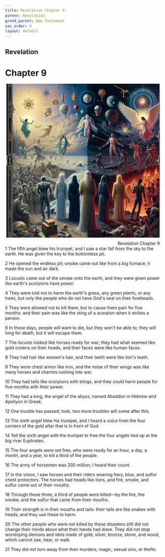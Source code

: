 ```yaml
---
title: Revelation Chapter 9
parent: Revelation
grand_parent: New Testament
nav_order: 9
layout: default
---
```


## Revelation

# Chapter 9

<div style="clear: both; text-align: right;">
    <img src="/assets/Image/Revelation/500/9.jpg" alt="Revelation Chapter 9" class="chapter-image" style="max-width: 100%; height: auto; float: right; margin: 0 0 10px 10px; padding-left: 10%;">
    <figcaption style="font-size: 14px;">Revelation Chapter 9</figcaption>
</div>
1 The fifth angel blew his trumpet, and I saw a star fall from the sky to the earth. He was given the key to the bottomless pit.

2 He opened the endless pit; smoke came out like from a big furnace; it made the sun and air dark.

3 Locusts came out of the smoke onto the earth, and they were given power like earth's scorpions have power.

4 They were told not to harm the earth's grass, any green plants, or any trees, but only the people who do not have God's seal on their foreheads.

5 They were allowed not to kill them, but to cause them pain for five months: and their pain was like the sting of a scorpion when it strikes a person.

6 In those days, people will want to die, but they won't be able to; they will long for death, but it will escape them.

7 The locusts looked like horses ready for war; they had what seemed like gold crowns on their heads, and their faces were like human faces.

8 They had hair like women's hair, and their teeth were like lion's teeth.

9 They wore chest armor like iron, and the noise of their wings was like many horses and chariots rushing into war.

10 They had tails like scorpions with stings, and they could harm people for five months with their power.

11 They had a king, the angel of the abyss, named Abaddon in Hebrew and Apollyon in Greek.

12 One trouble has passed; look, two more troubles will come after this.

13 The sixth angel blew his trumpet, and I heard a voice from the four corners of the gold altar that is in front of God.

14 Tell the sixth angel with the trumpet to free the four angels tied up at the big river Euphrates.

15 The four angels were set free, who were ready for an hour, a day, a month, and a year, to kill a third of the people.

16 The army of horsemen was 200 million; I heard their count.

17 In the vision, I saw horses and their riders wearing fiery, blue, and sulfur chest protectors. The horses had heads like lions, and fire, smoke, and sulfur came out of their mouths.

18 Through these three, a third of people were killed—by the fire, the smoke, and the sulfur that came from their mouths.

19 Their strength is in their mouths and tails: their tails are like snakes with heads, and they use these to harm.

20 The other people who were not killed by these disasters still did not change their minds about what their hands had done. They did not stop worshiping demons and idols made of gold, silver, bronze, stone, and wood, which cannot see, hear, or walk.

21 They did not turn away from their murders, magic, sexual sins, or thefts.


